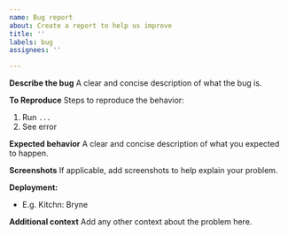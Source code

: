 ```yaml
---
name: Bug report
about: Create a report to help us improve
title: ''
labels: bug
assignees: ''

---
```


**Describe the bug**
A clear and concise description of what the bug is.

**To Reproduce**
Steps to reproduce the behavior:
1. Run `...`
4. See error

**Expected behavior**
A clear and concise description of what you expected to happen.

**Screenshots**
If applicable, add screenshots to help explain your problem.

**Deployment:**
 - E.g. Kitchn: Bryne

**Additional context**
Add any other context about the problem here.
